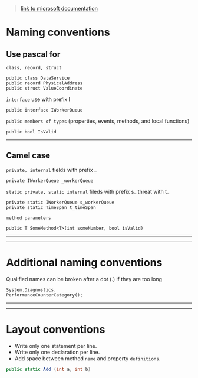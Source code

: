 >[link to microsoft documentation](https://docs.microsoft.com/en-us/dotnet/csharp/fundamentals/coding-style/coding-conventions)

# Naming conventions
## Use pascal for 

`class, record, struct`
```
public class DataService
public record PhysicalAddress
public struct ValueCoordinate
```
`interface` use with prefix I
```
public interface IWorkerQueue
```
`public members of types` (properties, events, methods, and local functions)

```
public bool IsValid
```
---
## Camel case

`private, internal` fields with prefix _
```
private IWorkerQueue _workerQueue
```

`static private, static internal` fileds with prefix s_ threat with t_
```
private static IWorkerQueue s_workerQueue
private static TimeSpan t_timeSpan
```

`method parameters`
```
public T SomeMethod<T>(int someNumber, bool isValid)
```
---
---
# Additional naming conventions
Qualified names can be broken after a dot (.) if they are too long
```
System.Diagnostics.
PerformanceCounterCategory();
```
---
---
# Layout conventions
* Write only one statement per line.
* Write only one declaration per line.
* Add space between method `name` and property `definitions`.
```c#
public static Add (int a, int b)
```



